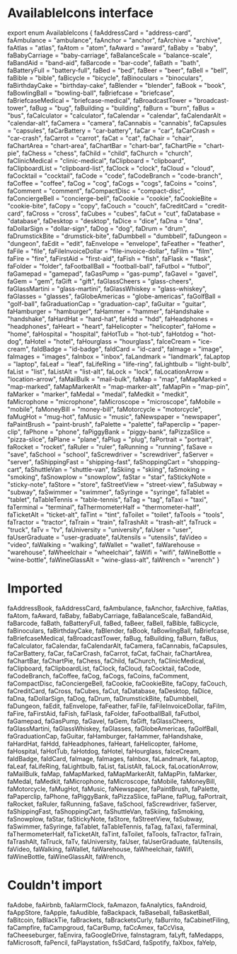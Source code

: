 # AvailableIcons interface
export enum AvailableIcons {
  faAddressCard = "address-card",
  faAmbulance = "ambulance",
  faAnchor = "anchor",
  faArchive = "archive",
  faAtlas = "atlas",
  faAtom = "atom",
  faAward = "award",
  faBaby = "baby",
  faBabyCarriage = "baby-carriage",
  faBalanceScale = "balance-scale",
  faBandAid = "band-aid",
  faBarcode = "bar-code",
  faBath = "bath",
  faBatteryFull = "battery-full",
  faBed = "bed",
  faBeer = "beer",
  faBell = "bell",
  faBible = "bible",
  faBicycle = "bicycle",
  faBinoculars = "binoculars",
  faBirthdayCake = "birthday-cake",
  faBlender = "blender",
  faBook = "book",
  faBowlingBall = "bowling-ball",
  faBriefcase = "briefcase",
  faBriefcaseMedical = "briefcase-medical",
  faBroadcastTower = "broadcast-tower",
  faBug = "bug",
  faBuilding = "building",
  faBurn = "burn",
  faBus = "bus",
  faCalculator = "calculator",
  faCalendar = "calendar",
  faCalendarAlt = "calendar-alt",
  faCamera = "camera",
  faCannabis = "cannabis",
  faCapsules = "capsules",
  faCarBattery = "car-battery",
  faCar = "car",
  faCarCrash = "car-crash",
  faCarrot = "carrot",
  faCat = "cat",
  faChair = "chair",
  faChartArea = "chart-area",
  faChartBar = "chart-bar",
  faChartPie = "chart-pie",
  faChess = "chess",
  faChild = "child",
  faChurch = "church",
  faClinicMedical = "clinic-medical",
  faClipboard  = "clipboard",
  faClipboardList  = "clipboard-list",
  faClock = "clock",
  faCloud = "cloud",
  faCocktail = "cocktail",
  faCode = "code",
  faCodeBranch = "code-branch",
  faCoffee = "coffee",
  faCog = "cog",
  faCogs = "cogs",
  faCoins = "coins",
  faComment = "comment",
  faCompactDisc = "compact-disc",
  faConciergeBell = "concierge-bell",
  faCookie = "cookie",
  faCookieBite = "cookie-bite",
  faCopy = "copy",
  faCouch = "couch",
  faCreditCard = "credit-card",
  faCross = "cross",
  faCubes = "cubes",
  faCut = "cut",
  faDatabase = "database",
  faDesktop = "desktop",
  faDice = "dice",
  faDna = "dna",
  faDollarSign = "dollar-sign",
  faDog = "dog",
  faDrum = "drum",
  faDrumstickBite = "drumstick-bite",
  faDumbbell = "dumbbell",
  faDungeon = "dungeon",
  faEdit = "edit",
  faEnvelope = "envelope",
  faFeather = "feather",
  faFile = "file",
  faFileInvoiceDollar = "file-invoice-dollar",
  faFilm = "film",
  faFire = "fire",
  faFirstAid = "first-aid",
  faFish = "fish",
  faFlask = "flask",
  faFolder = "folder",
  faFootballBall = "football-ball",
  faFutbol = "futbol",
  faGamepad = "gamepad",
  faGasPump = "gas-pump",
  faGavel = "gavel",
  faGem = "gem",
  faGift = "gift",
  faGlassCheers = "glass-cheers",
  faGlassMartini = "glass-martini",
  faGlassWhiskey = "glass-whiskey",
  faGlasses = "glasses",
  faGlobeAmericas = "globe-americas",
  faGolfBall = "golf-ball",
  faGraduationCap = "graduation-cap",
  faGuitar = "guitar",
  faHamburger = "hamburger",
  faHammer = "hammer",
  faHandshake = "handshake",
  faHardHat = "hard-hat",
  faHdd = "hdd",
  faHeadphones = "headphones",
  faHeart = "heart",
  faHelicopter = "helicopter",
  faHome = "home",
  faHospital = "hospital",
  faHotTub = "hot-tub",
  faHotdog = "hot-dog",
  faHotel = "hotel",
  faHourglass = "hourglass",
  faIceCream = "ice-cream",
  faIdBadge = "id-badge",
  faIdCard = "id-card",
  faImage = "image",
  faImages = "images",
  faInbox = "inbox",
  faLandmark = "landmark",
  faLaptop = "laptop",
  faLeaf = "leaf",
  faLifeRing = "life-ring",
  faLightbulb = "light-bulb",
  faList = "list",
  faListAlt = "list-alt",
  faLock = "lock",
  faLocationArrow = "location-arrow",
  faMailBulk = "mail-bulk",
  faMap = "map",
  faMapMarked = "map-marked",
  faMapMarkerAlt = "map-marker-alt",
  faMapPin = "map-pin",
  faMarker = "marker",
  faMedal = "medal",
  faMedkit = "medkit",
  faMicrophone = "microphone",
  faMicroscope = "microscope",
  faMobile = "mobile",
  faMoneyBill = "money-bill",
  faMotorcycle = "motorcycle",
  faMugHot = "mug-hot",
  faMusic = "music",
  faNewspaper = "newspaper",
  faPaintBrush = "paint-brush",
  faPalette = "palette",
  faPaperclip = "paper-clip",
  faPhone = "phone",
  faPiggyBank = "piggy-bank",
  faPizzaSlice = "pizza-slice",
  faPlane = "plane",
  faPlug = "plug",
  faPortrait = "portrait",
  faRocket = "rocket",
  faRuler = "ruler",
  faRunning = "running",
  faSave = "save",
  faSchool = "school",
  faScrewdriver = "screwdriver",
  faServer = "server",
  faShippingFast = "shipping-fast",
  faShoppingCart = "shopping-cart",
  faShuttleVan = "shuttle-van",
  faSkiing = "skiing",
  faSmoking = "smoking",
  faSnowplow = "snowplow",
  faStar = "star",
  faStickyNote = "sticky-note",
  faStore = "store",
  faStreetView = "street-view",
  faSubway = "subway",
  faSwimmer = "swimmer",
  faSyringe = "syringe",
  faTablet = "tablet",
  faTableTennis = "table-tennis",
  faTag = "tag",
  faTaxi = "taxi",
  faTerminal = "terminal",
  faThermometerHalf = "thermometer-half",
  faTicketAlt = "ticket-alt",
  faTint = "tint",
  faToilet = "toilet",
  faTools = "tools",
  faTractor = "tractor",
  faTrain = "train",
  faTrashAlt = "trash-alt",
  faTruck = "truck",
  faTv = "tv",
  faUniversity = "university",
  faUser = "user",
  faUserGraduate = "user-graduate",
  faUtensils = "utensils",
  faVideo = "video",
  faWalking = "walking",
  faWallet = "wallet",
  faWarehouse = "warehouse",
  faWheelchair = "wheelchair",
  faWifi = "wifi",
  faWineBottle = "wine-bottle",
  faWineGlassAlt = "wine-glass-alt",
  faWrench = "wrench"
}

# Imported
faAddressBook,
faAddressCard,
faAmbulance,
faAnchor,
faArchive,
faAtlas,
faAtom,
faAward,
faBaby,
faBabyCarriage,
faBalanceScale,
faBandAid,
faBarcode,
faBath,
faBatteryFull,
faBed,
faBeer,
faBell,
faBible,
faBicycle,
faBinoculars,
faBirthdayCake,
faBlender,
faBook,
faBowlingBall,
faBriefcase,
faBriefcaseMedical,
faBroadcastTower,
faBug,
faBuilding,
faBurn,
faBus,
faCalculator,
faCalendar,
faCalendarAlt,
faCamera,
faCannabis,
faCapsules,
faCarBattery,
faCar,
faCarCrash,
faCarrot,
faCat,
faChair,
faChartArea,
faChartBar,
faChartPie,
faChess,
faChild,
faChurch,
faClinicMedical,
faClipboard,
faClipboardList,
faClock,
faCloud,
faCocktail,
faCode,
faCodeBranch,
faCoffee,
faCog,
faCogs,
faCoins,
faComment,
faCompactDisc,
faConciergeBell,
faCookie,
faCookieBite,
faCopy,
faCouch,
faCreditCard,
faCross,
faCubes,
faCut,
faDatabase,
faDesktop,
faDice,
faDna,
faDollarSign,
faDog,
faDrum,
faDrumstickBite,
faDumbbell,
faDungeon,
faEdit,
faEnvelope,
faFeather,
faFile,
faFileInvoiceDollar,
faFilm,
faFire,
faFirstAid,
faFish,
faFlask,
faFolder,
faFootballBall,
faFutbol,
faGamepad,
faGasPump,
faGavel,
faGem,
faGift,
faGlassCheers,
faGlassMartini,
faGlassWhiskey,
faGlasses,
faGlobeAmericas,
faGolfBall,
faGraduationCap,
faGuitar,
faHamburger,
faHammer,
faHandshake,
faHardHat,
faHdd,
faHeadphones,
faHeart,
faHelicopter,
faHome,
faHospital,
faHotTub,
faHotdog,
faHotel,
faHourglass,
faIceCream,
faIdBadge,
faIdCard,
faImage,
faImages,
faInbox,
faLandmark,
faLaptop,
faLeaf,
faLifeRing,
faLightbulb,
faList,
faListAlt,
faLock,
faLocationArrow,
faMailBulk,
faMap,
faMapMarked,
faMapMarkerAlt,
faMapPin,
faMarker,
faMedal,
faMedkit,
faMicrophone,
faMicroscope,
faMobile,
faMoneyBill,
faMotorcycle,
faMugHot,
faMusic,
faNewspaper,
faPaintBrush,
faPalette,
faPaperclip,
faPhone,
faPiggyBank,
faPizzaSlice,
faPlane,
faPlug,
faPortrait,
faRocket,
faRuler,
faRunning,
faSave,
faSchool,
faScrewdriver,
faServer,
faShippingFast,
faShoppingCart,
faShuttleVan,
faSkiing,
faSmoking,
faSnowplow,
faStar,
faStickyNote,
faStore,
faStreetView,
faSubway,
faSwimmer,
faSyringe,
faTablet,
faTableTennis,
faTag,
faTaxi,
faTerminal,
faThermometerHalf,
faTicketAlt,
faTint,
faToilet,
faTools,
faTractor,
faTrain,
faTrashAlt,
faTruck,
faTv,
faUniversity,
faUser,
faUserGraduate,
faUtensils,
faVideo,
faWalking,
faWallet,
faWarehouse,
faWheelchair,
faWifi,
faWineBottle,
faWineGlassAlt,
faWrench,
  
# Couldn't import
faAdobe,
faAirbnb,
faAlarmClock,
faAmazon,
faAnalytics,
faAndroid,
faAppStore,
faApple,
faAudible,
faBackpack,
faBaseball,
faBasketBall,
faBitcoin,
faBlackTie,
faBrackets,
faBracketsCurly,
faBurrito,
faCabinetFiling,
faCampfire,
faCampgroud,
faCarBump,
faCcAmex,
faCcVisa,
faCheeseburger,
faEnvira,
faGoogleDrive,
faInstagram,
faLyft,
faMedapps,
faMicrosoft,
faPencil,
faPlaystation,
fsSdCard,
faSpotify,
faXbox,
faYelp,